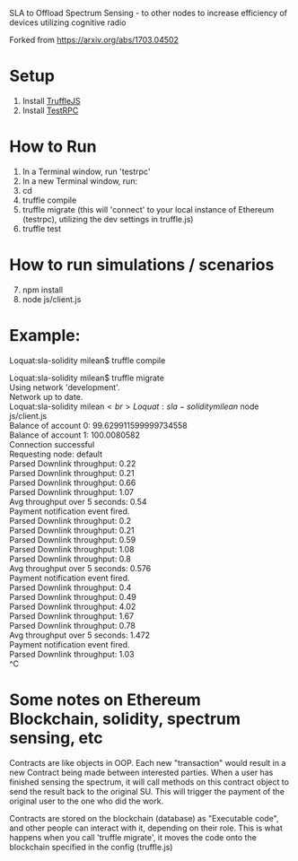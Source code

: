SLA to Offload Spectrum Sensing - to other nodes to increase efficiency of devices utilizing cognitive radio

Forked from https://arxiv.org/abs/1703.04502

# Setup
1. Install [TruffleJS](https://github.com/trufflesuite/truffle)
2. Install [TestRPC](https://github.com/ethereumjs/testrpc)

# How to Run
1. In a Terminal window, run 'testrpc'
2. In a new Terminal window, run:
3. cd <project download directory where truffle.js lives>
4. truffle compile
5. truffle migrate (this will 'connect' to your local instance of Ethereum (testrpc), utilizing the dev settings in truffle.js)
6. truffle test

# How to run simulations / scenarios
7. npm install
8. node js/client.js

# Example:
Loquat:sla-solidity milean$ truffle compile<br>

Loquat:sla-solidity milean$ truffle migrate<br>
Using network 'development'.<br>
Network up to date.<br>
Loquat:sla-solidity milean$<br>
Loquat:sla-solidity milean$ node js/client.js<br>
Balance of account 0: 99.629911599999734558<br>
Balance of account 1: 100.0080582<br>
Connection successful<br>
Requesting node: default<br>
Parsed Downlink throughput: 0.22<br>
Parsed Downlink throughput: 0.21<br>
Parsed Downlink throughput: 0.66<br>
Parsed Downlink throughput: 1.07<br>
Avg throughput over 5 seconds: 0.54<br>
Payment notification event fired.<br>
Parsed Downlink throughput: 0.2<br>
Parsed Downlink throughput: 0.21<br>
Parsed Downlink throughput: 0.59<br>
Parsed Downlink throughput: 1.08<br>
Parsed Downlink throughput: 0.8
<br>Avg throughput over 5 seconds: 0.576
<br>Payment notification event fired.
<br>Parsed Downlink throughput: 0.4
<br>Parsed Downlink throughput: 0.49
<br>Parsed Downlink throughput: 4.02
<br>Parsed Downlink throughput: 1.67
<br>Parsed Downlink throughput: 0.78
<br>Avg throughput over 5 seconds: 1.472
<br>Payment notification event fired.
<br>Parsed Downlink throughput: 1.03<br>
^C

# Some notes on Ethereum Blockchain, solidity, spectrum sensing, etc
Contracts are like objects in OOP. Each new "transaction" would result in a new Contract being made between interested parties.
When a user has finished sensing the spectrum, it will call methods on this contract object to send the result back to the original SU.
This will trigger the payment of the original user to the one who did the work.


Contracts are stored on the blockchain (database) as "Executable code", and other people can interact with it, depending on their role. This is what happens when you call 'truffle migrate', it moves the code onto the blockchain specified in the config (truffle.js)
